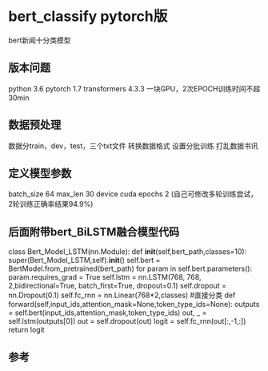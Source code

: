 # bert_classify pytorch版
bert新闻十分类模型

## 版本问题
python 3.6
pytorch 1.7
transformers 4.3.3
一块GPU，2次EPOCH训练时间不超30min

## 数据预处理
数据分train，dev，test，三个txt文件
转换数据格式
设置分批训练
打乱数据书讯

## 定义模型参数
batch_size 64
max_len 30
device cuda
epochs 2 (自己可修改多轮训练尝试，2轮训练正确率结果94.9%)

## 后面附带bert_BiLSTM融合模型代码

class Bert_Model_LSTM(nn.Module):
    def __init__(self,bert_path,classes=10):
        super(Bert_Model_LSTM,self).__init__()
        self.bert = BertModel.from_pretrained(bert_path)
        for param in self.bert.parameters():
            param.requires_grad = True
        self.lstm = nn.LSTM(768, 768, 2,bidirectional=True, batch_first=True, dropout=0.1)
        self.dropout = nn.Dropout(0.1)
        self.fc_rnn = nn.Linear(768*2,classes)  #直接分类
    def forward(self,input_ids,attention_mask=None,token_type_ids=None):
        outputs = self.bert(input_ids,attention_mask,token_type_ids)
        out, _ = self.lstm(outputs[0])
        out = self.dropout(out)
        logit = self.fc_rnn(out[:,-1,:])
        return logit
        
## 参考
